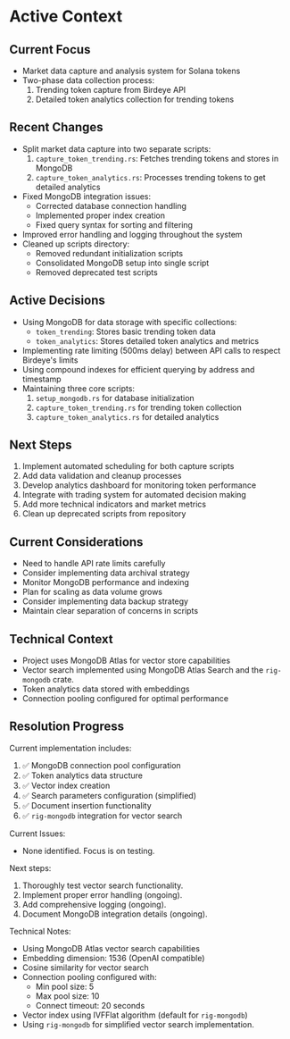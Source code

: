 # Active Context

## Current Focus

- Market data capture and analysis system for Solana tokens
- Two-phase data collection process:
  1. Trending token capture from Birdeye API
  2. Detailed token analytics collection for trending tokens

## Recent Changes

- Split market data capture into two separate scripts:
  1. `capture_token_trending.rs`: Fetches trending tokens and stores in MongoDB
  2. `capture_token_analytics.rs`: Processes trending tokens to get detailed analytics
- Fixed MongoDB integration issues:
  - Corrected database connection handling
  - Implemented proper index creation
  - Fixed query syntax for sorting and filtering
- Improved error handling and logging throughout the system
- Cleaned up scripts directory:
  - Removed redundant initialization scripts
  - Consolidated MongoDB setup into single script
  - Removed deprecated test scripts

## Active Decisions

- Using MongoDB for data storage with specific collections:
  - `token_trending`: Stores basic trending token data
  - `token_analytics`: Stores detailed token analytics and metrics
- Implementing rate limiting (500ms delay) between API calls to respect Birdeye's limits
- Using compound indexes for efficient querying by address and timestamp
- Maintaining three core scripts:
  1. `setup_mongodb.rs` for database initialization
  2. `capture_token_trending.rs` for trending token collection
  3. `capture_token_analytics.rs` for detailed analytics

## Next Steps

1. Implement automated scheduling for both capture scripts
2. Add data validation and cleanup processes
3. Develop analytics dashboard for monitoring token performance
4. Integrate with trading system for automated decision making
5. Add more technical indicators and market metrics
6. Clean up deprecated scripts from repository

## Current Considerations

- Need to handle API rate limits carefully
- Consider implementing data archival strategy
- Monitor MongoDB performance and indexing
- Plan for scaling as data volume grows
- Consider implementing data backup strategy
- Maintain clear separation of concerns in scripts

## Technical Context

- Project uses MongoDB Atlas for vector store capabilities
- Vector search implemented using MongoDB Atlas Search and the `rig-mongodb` crate.
- Token analytics data stored with embeddings
- Connection pooling configured for optimal performance

## Resolution Progress

Current implementation includes:

1. ✅ MongoDB connection pool configuration
2. ✅ Token analytics data structure
3. ✅ Vector index creation
4. ✅ Search parameters configuration (simplified)
5. ✅ Document insertion functionality
6. ✅ `rig-mongodb` integration for vector search

Current Issues:

- None identified.  Focus is on testing.

Next steps:

1. Thoroughly test vector search functionality.
2. Implement proper error handling (ongoing).
3. Add comprehensive logging (ongoing).
4. Document MongoDB integration details (ongoing).

Technical Notes:

- Using MongoDB Atlas vector search capabilities
- Embedding dimension: 1536 (OpenAI compatible)
- Cosine similarity for vector search
- Connection pooling configured with:
  - Min pool size: 5
  - Max pool size: 10
  - Connect timeout: 20 seconds
- Vector index using IVFFlat algorithm (default for `rig-mongodb`)
- Using `rig-mongodb` for simplified vector search implementation.

